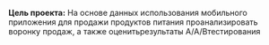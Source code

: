 **Цель проекта:** На основе данных использования мобильного приложения для продажи продуктов питания проанализировать воронку продаж, а также оценитьрезультаты A/A/Bтестирования 


